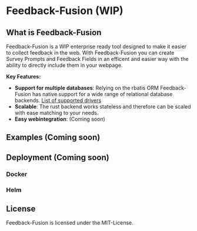 # Feedback-Fusion (WIP)

## What is Feedback-Fusion

Feedback-Fusion is a WIP enterprise ready tool designed to make it easier to 
collect feedback in the web. 
With Feedback-Fusion you can create Survey Prompts and Feedback Fields in an efficent
and easier way with the ability to directly include them in your webpage.

**Key Features:**
- **Support for multiple databases**: Relying on the rbatis ORM Feedback-Fusion has native support 
for a wide range of relational database backends. [List of supported drivers](https://github.com/rbatis/rbatis?tab=readme-ov-file#supported-database-driver)
- **Scalable**: The rust backend works stateless and therefore can be scaled with ease matching to your needs.
- **Easy webintegration**: (Coming soon)

## Examples (Coming soon)

## Deployment (Coming soon)

### Docker

### Helm 

## License 

Feedback-Fusion is licensed under the MIT-License.

